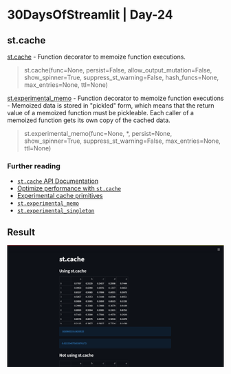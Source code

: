 # 30DaysOfStreamlit | Day-24

## st.cache

[st.cache](https://docs.streamlit.io/library/api-reference/performance/st.cache) - Function decorator to memoize function executions.

> st.cache(func=None, persist=False, allow_output_mutation=False, show_spinner=True, suppress_st_warning=False, hash_funcs=None, max_entries=None, ttl=None)

[st.experimental_memo](https://docs.streamlit.io/library/api-reference/performance/st.experimental_memo) - Function decorator to memoize function executions - Memoized data is stored in "pickled" form, which means that the return value of a memoized function must be pickleable. Each caller of a memoized function gets its own copy of the cached data.
> st.experimental_memo(func=None, *, persist=None, show_spinner=True, suppress_st_warning=False, max_entries=None, ttl=None)
### Further reading
-   [`st.cache`  API Documentation](https://docs.streamlit.io/library/api-reference/performance/st.cache)
-   [Optimize performance with  `st.cache`](https://docs.streamlit.io/library/advanced-features/caching)
-   [Experimental cache primitives](https://docs.streamlit.io/library/advanced-features/experimental-cache-primitives)
-   [`st.experimental_memo`](https://docs.streamlit.io/library/api-reference/performance/st.experimental_memo)
-   [`st.experimental_singleton`](https://docs.streamlit.io/library/api-reference/performance/st.experimental_singleton)

## Result

![day24](https://github.com/dotaadarsh/30DaysOfStreamlit/blob/main/asserts/Day-24.PNG)